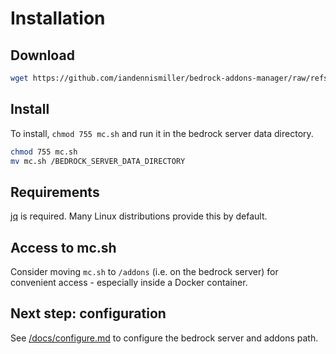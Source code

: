 # Installation

## Download

```bash
wget https://github.com/iandennismiller/bedrock-addons-manager/raw/refs/heads/main/mc.sh
```

## Install

To install, `chmod 755 mc.sh` and run it in the bedrock server data directory.

```bash
chmod 755 mc.sh
mv mc.sh /BEDROCK_SERVER_DATA_DIRECTORY
```

## Requirements

[jq](https://github.com/jqlang/jq) is required.
Many Linux distributions provide this by default.

## Access to mc.sh

Consider moving `mc.sh` to `/addons` (i.e. on the bedrock server) for convenient access - especially inside a Docker container.

## Next step: configuration

See [/docs/configure.md](/docs/configure.md) to configure the bedrock server and addons path.
